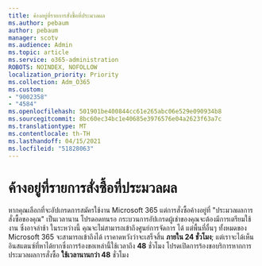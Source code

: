 ```yaml
---
title: ค้างอยู่ที่รายการสั่งซื้อที่ประมวลผล
ms.author: pebaum
author: pebaum
manager: scotv
ms.audience: Admin
ms.topic: article
ms.service: o365-administration
ROBOTS: NOINDEX, NOFOLLOW
localization_priority: Priority
ms.collection: Adm_O365
ms.custom:
- "9002358"
- "4584"
ms.openlocfilehash: 501901be400844cc61e265abc06e529e090934b8
ms.sourcegitcommit: 8bc60ec34bc1e40685e3976576e04a2623f63a7c
ms.translationtype: MT
ms.contentlocale: th-TH
ms.lasthandoff: 04/15/2021
ms.locfileid: "51828063"
---
```

# <a name="stuck-on-processing-order"></a>ค้างอยู่ที่รายการสั่งซื้อที่ประมวลผล

หากคุณเลือกที่จะอัปเกรดการสมัครใช้งาน Microsoft 365 แต่การสั่งซื้อค้างอยู่ที่ "ประมวลผลการสั่งซื้อของคุณ" เป็นเวลานาน โปรดอดทนรอ กระบวนการอัปเกรดผู้เช่าของคุณจะต้องมีการเตรียมใช้งาน ซึ่งอาจล่าช้า ในระหว่างนี้ คุณจะไม่สามารถเข้าถึงศูนย์การจัดการ ได้ แต่พื้นที่อื่นๆ ทั้งหมดของ Microsoft 365 จะสามารถเข้าถึงได้ เราคาดหวังว่าจะเสร็จสิ้น **ภายใน 24 ชั่วโมง**; แต่เราจะได้เห็นอินสแตนซ์ที่หาได้ยากซึ่งการร้องขอเหล่านี้ใช้เวลาถึง **48** ชั่วโมง โปรดเปิดการร้องขอบริการหากการประมวลผลการสั่งซื้อ **ใช้เวลานานกว่า 48** ชั่วโมง
